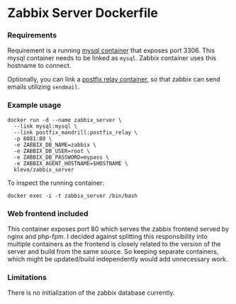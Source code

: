 # Zabbix Server Dockerfile

### Requirements

Requirement is a running [mysql container](https://registry.hub.docker.com/u/dockerfile/percona) that exposes port 3306. This mysql container needs to be linked as `mysql`. Zabbix container uses this hostname to connect.

Optionally, you can link a [postfix relay container](https://registry.hub.docker.com/u/klevo/postfix_mandrill), so that zabbix can send emails utilizing `sendmail`.

### Example usage

```
docker run -d --name zabbix_server \
  --link mysql:mysql \
  --link postfix_mandrill:postfix_relay \
  -p 8081:80 \
  -e ZABBIX_DB_NAME=zabbix \
  -e ZABBIX_DB_USER=root \
  -e ZABBIX_DB_PASSWORD=mypass \
  -e ZABBIX_AGENT_HOSTNAME=$HOSTNAME \
  klevo/zabbix_server
```

To inspect the running container:

```
docker exec -i -t zabbix_server /bin/bash
```

### Web frontend included

This container exposes port 80 which serves the zabbix frontend served by nginx and php-fpm. I decided against splitting this responsibility into multiple containers as the frontend is closely related to the version of the server and build from the same source. So keeping separate containers, which might be updated/build independently would add unnecessary work.

### Limitations

There is no initialization of the zabbix database currently.